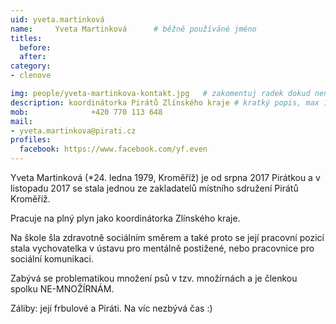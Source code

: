 ```yaml
---
uid: yveta.martinková
name:     Yveta Martinková  	# běžně používáné jméno
titles:
  before: 
  after:
category:
- clenove

img: people/yveta-martinkova-kontakt.jpg   # zakomentuj radek dokud není fotka
description: koordinátorka Pirátů Zlínského kraje # kratký popis, max 160 znaků
mob:			  +420 770 113 648
mail:
- yveta.martinkova@pirati.cz
profiles:
  facebook: https://www.facebook.com/yf.even
---
```


Yveta Martinková (*24. ledna 1979, Kroměříž) je od srpna 2017 Pirátkou a v listopadu 2017 se stala jednou ze zakladatelů místního sdružení Pirátů Kroměříž.

Pracuje na plný plyn jako koordinátorka Zlínského kraje.

Na škole šla zdravotně sociálním směrem a také proto se její pracovní pozicí stala vychovatelka v ústavu pro mentálně postižené, nebo pracovnice pro sociální komunikaci.

Zabývá se problematikou množení psů v tzv. množírnách a je členkou spolku NE-MNOŽÍRNÁM.

Záliby: její frbulové a Piráti. Na víc nezbývá čas :)
